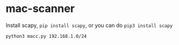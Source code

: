 # mac-scanner

Install scapy, ```pip install scapy```, or you can do ```pip3 install scapy```

```python3 macc.py 192.168.1.0/24```
